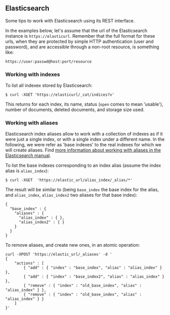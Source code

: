 ## Elasticsearch

Some tips to work with Elasticsearch using its REST interface.

In the examples below, let's assume that the url of the Elasticsearch instance is `https://elasticurl`. Remember that the full format for these urls, when they are protected by simple HTTP authentication (user and password), and are accessible through a non-root resource, is something like:

```
https://user:passwd@host:port/resource
```

### Working with indexes

To list all indexex stored by Elasticsearch:

```
$ curl -XGET 'https://elasticurl/_cat/indices?v'
```

This returns for each index, its name, status (`open` comes to mean 'usable'), number of documents, deleted documents, and storage size used.

### Working with aliases

Elasticsearch index aliases allow to work with a collection of indexes as if it were just a single index, or with a single index under a different name. In the following, we were refer as 'base indexes' to the real indexes for which we will create aliases. Find [more information about working with aliases in the Elasticsearch manual](https://www.elastic.co/guide/en/elasticsearch/guide/current/index-aliases.html).

To list the base indexes corresponding to an index alias (assume the index alias is `alias_index`):

```
$ curl -XGET  'https://elastic_url/alias_index/_alias/*'
```

The result will be similar to (being `base_index` the base index for the alias, and `alias_index`, `alias_index2` two aliases for that base index):

```
{
  "base_index" : {
    "aliases" : {
      "alias_index" : { },
      "alias_index2" : { }
    }
  }
}
```

To remove aliases, and create new ones, in an atomic operation:

```
curl -XPOST 'https://elastic_url/_aliases' -d '
{
    "actions" : [
        { "add" : { "index" : "base_index", "alias" : "alias_index" } },
        { "add" : { "index" : "base_index2", "alias" : "alias_index" } },
        { "remove" : { "index" : "old_base_index", "alias" : "alias_index" } },
        { "remove" : { "index" : "old_base_index", "alias" : "alias_index" } }
    ]
}'
```
